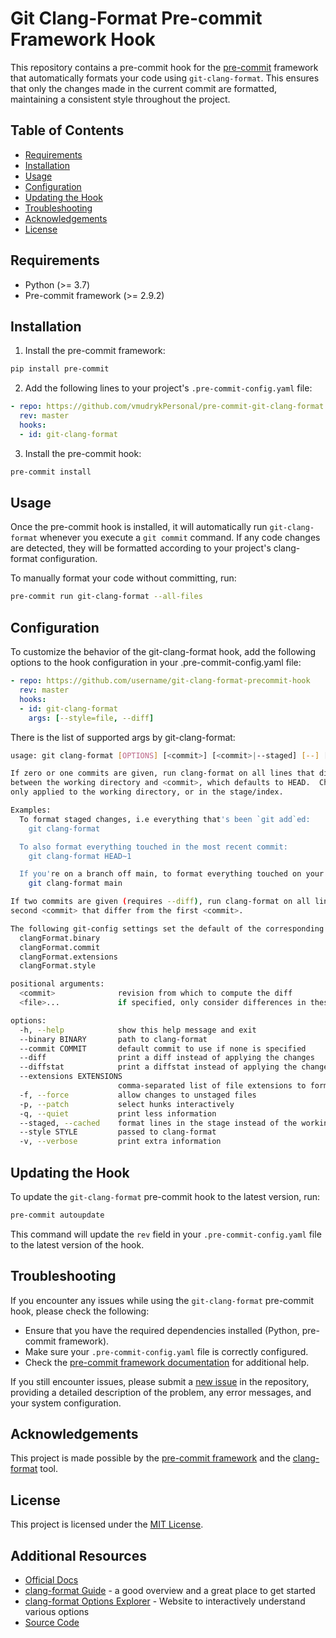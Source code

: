 # Git Clang-Format Pre-commit Framework Hook

This repository contains a pre-commit hook for the [pre-commit](https://pre-commit.com) framework that automatically formats your code using `git-clang-format`. This ensures that only the changes made in the current commit are formatted, maintaining a consistent style throughout the project.

## Table of Contents

- [Requirements](#requirements)
- [Installation](#installation)
- [Usage](#usage)
- [Configuration](#configuration)
- [Updating the Hook](#updating-the-hook)
- [Troubleshooting](#troubleshooting)
- [Acknowledgements](#acknowledgements)
- [License](#license)

## Requirements

- Python (>= 3.7)
- Pre-commit framework (>= 2.9.2)

## Installation

1. Install the pre-commit framework:

```bash
pip install pre-commit
```

2. Add the following lines to your project's `.pre-commit-config.yaml` file:

```yaml
- repo: https://github.com/vmudrykPersonal/pre-commit-git-clang-format
  rev: master
  hooks:
  - id: git-clang-format
```

3. Install the pre-commit hook:

```bash
pre-commit install
```

## Usage

Once the pre-commit hook is installed, it will automatically run `git-clang-format` whenever you execute a `git commit` command. If any code changes are detected, they will be formatted according to your project's clang-format configuration.

To manually format your code without committing, run:

```bash
pre-commit run git-clang-format --all-files
```

## Configuration

To customize the behavior of the git-clang-format hook, add the following options to the hook configuration in your .pre-commit-config.yaml file:

```yaml
- repo: https://github.com/username/git-clang-format-precommit-hook
  rev: master
  hooks:
  - id: git-clang-format
    args: [--style=file, --diff]
```

There is the list of supported args by git-clang-format:

```bash
usage: git clang-format [OPTIONS] [<commit>] [<commit>|--staged] [--] [<file>...]

If zero or one commits are given, run clang-format on all lines that differ
between the working directory and <commit>, which defaults to HEAD.  Changes are
only applied to the working directory, or in the stage/index.

Examples:
  To format staged changes, i.e everything that's been `git add`ed:
    git clang-format

  To also format everything touched in the most recent commit:
    git clang-format HEAD~1

  If you're on a branch off main, to format everything touched on your branch:
    git clang-format main

If two commits are given (requires --diff), run clang-format on all lines in the
second <commit> that differ from the first <commit>.

The following git-config settings set the default of the corresponding option:
  clangFormat.binary
  clangFormat.commit
  clangFormat.extensions
  clangFormat.style

positional arguments:
  <commit>              revision from which to compute the diff
  <file>...             if specified, only consider differences in these files

options:
  -h, --help            show this help message and exit
  --binary BINARY       path to clang-format
  --commit COMMIT       default commit to use if none is specified
  --diff                print a diff instead of applying the changes
  --diffstat            print a diffstat instead of applying the changes
  --extensions EXTENSIONS
                        comma-separated list of file extensions to format, excluding the period and case-insensitive
  -f, --force           allow changes to unstaged files
  -p, --patch           select hunks interactively
  -q, --quiet           print less information
  --staged, --cached    format lines in the stage instead of the working dir
  --style STYLE         passed to clang-format
  -v, --verbose         print extra information
```

## Updating the Hook

To update the `git-clang-format` pre-commit hook to the latest version, run:

```bash
pre-commit autoupdate
```

This command will update the `rev` field in your `.pre-commit-config.yaml` file to the latest version of the hook.

## Troubleshooting

If you encounter any issues while using the `git-clang-format` pre-commit hook, please check the following:

- Ensure that you have the required dependencies installed (Python, pre-commit framework).
- Make sure your `.pre-commit-config.yaml` file is correctly configured.
- Check the [pre-commit framework documentation](https://pre-commit.com/#usage) for additional help.

If you still encounter issues, please submit a [new issue](https://github.com/username/git-clang-format-precommit-hook/issues) in the repository, providing a detailed description of the problem, any error messages, and your system configuration.

## Acknowledgements

This project is made possible by the [pre-commit framework](https://pre-commit.com) and the [clang-format](https://clang.llvm.org/docs/ClangFormat.html) tool.

## License

This project is licensed under the [MIT License](LICENSE).

## Additional Resources

* [Official Docs](https://clang.llvm.org/docs/ClangFormatStyleOptions.html)
* [clang-format Guide](https://embeddedartistry.com/blog/2017/10/23/creating-and-enforcing-a-coding-standard-with-clang-format) - a good overview and a great place to get started
* [clang-format Options Explorer](https://zed0.co.uk/clang-format-configurator/) - Website to interactively understand various options
* [Source Code](https://github.com/llvm-mirror/clang/blob/master/tools/clang-format/git-clang-format)